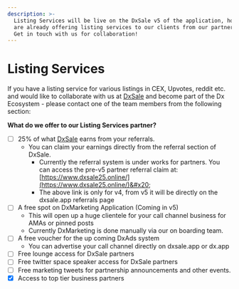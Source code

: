```yaml
---
description: >-
  Listing Services will be live on the DxSale v5 of the application, however we
  are already offering listing services to our clients from our partners now!
  Get in touch with us for collaboration!
---
```


# Listing Services

If you have a listing service for various listings in CEX, Upvotes, reddit etc. and would like to collaborate with us at [DxSale](https://dx.app/?ref=raphaeldx\&chain=BNB) and become part of the Dx Ecosystem - please contact one of the team members from the following section:



**What do we offer to our Listing Services partner?**

* [ ] 25% of what [DxSale](https://dx.app/?ref=raphaeldx\&chain=BNB) earns from your referrals.
  * You can claim your earnings directly from the referral section of DxSale.
    * Currently the referral system is under works for partners. You can access the pre-v5 partner referral claim at: [https://www.dxsale25.online/](https://www.dxsale25.online/)&#x20;
    * The above link is only for v4, from v5 it will be directly on the dxsale.app referrals page
* [ ] A free spot on DxMarketing Application (Coming in v5)
  * This will open up a huge clientele for your call channel business for AMAs or pinned posts
  * Currently DxMarketing is done manually via our on boarding team.
* [ ] A free voucher for the up coming DxAds system
  * You can advertise your call channel directly on dxsale.app or dx.app
* [ ] Free lounge access for DxSale partners
* [ ] Free twitter space speaker access for DxSale partners
* [ ] Free marketing tweets for partnership announcements and other events.
* [x] Access to top tier business partners
